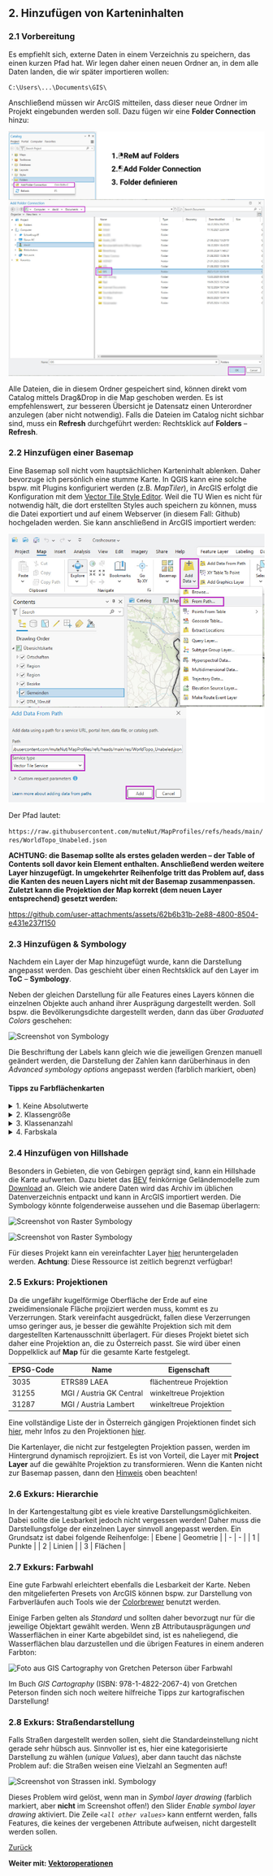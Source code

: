 ## 2. Hinzufügen von Karteninhalten

### 2.1 Vorbereitung

Es empfiehlt sich, externe Daten in einem Verzeichnis zu speichern, das einen kurzen Pfad hat. Wir legen daher einen neuen Ordner an, in dem alle Daten landen, die wir später importieren wollen:

```
C:\Users\...\Documents\GIS\
```
Anschließend müssen wir ArcGIS mitteilen, dass dieser neue Ordner im Projekt eingebunden werden soll. Dazu fügen wir eine **Folder Connection** hinzu:

![Screenshot von "Add Folder Connection"](./img/addd_folder.jpg)

Alle Dateien, die in diesem Ordner gespeichert sind, können direkt vom Catalog mittels Drag&Drop in die Map geschoben werden. Es ist empfehlenswert, zur besseren Übersicht je Datensatz einen Unterordner anzulegen (aber nicht notwendig). Falls die Dateien im Catalog nicht sichbar sind, muss ein **Refresh** durchgeführt werden: Rechtsklick auf **Folders** &ndash; **Refresh**.

### 2.2 Hinzufügen einer Basemap

Eine Basemap soll nicht vom hauptsächlichen Karteninhalt ablenken. Daher bevorzuge ich persönlich eine stumme Karte. In QGIS kann eine solche bspw. mit Plugins konfiguriert werden (z.B. *MapTiler*), in ArcGIS erfolgt die Konfiguration mit dem [Vector Tile Style Editor](https://developers.arcgis.com/vector-tile-style-editor/). Weil die TU Wien es nicht für notwendig hält, die dort erstellten Styles auch speichern zu können, muss die Datei exportiert und auf einem Webserver (in diesem Fall: Github) hochgeladen werden. Sie kann anschließend in ArcGIS importiert werden:

![Screenshot von "Add Data from Path"](./img/add_frompath.jpg)

Der Pfad lautet:

```https://raw.githubusercontent.com/muteNut/MapProfiles/refs/heads/main/res/WorldTopo_Unabeled.json```

**ACHTUNG: die Basemap sollte als erstes geladen werden &ndash; der Table of Contents soll davor kein Element enthalten. Anschließend werden weitere Layer hinzugefügt. In umgekehrter Reihenfolge tritt das Problem auf, dass die Kanten des neuen Layers nicht mit der Basemap zusammenpassen. Zuletzt kann die Projektion der Map korrekt (dem neuen Layer entsprechend) gesetzt werden:**



https://github.com/user-attachments/assets/62b6b31b-2e88-4800-8504-e431e237f150



### 2.3 Hinzufügen & Symbology

Nachdem ein Layer der Map hinzugefügt wurde, kann die Darstellung angepasst werden. Das geschieht über einen Rechtsklick auf den Layer im **ToC** &ndash; **Symbology**.

Neben der gleichen Darstellung für alle Features eines Layers können die einzelnen Objekte auch anhand ihrer Ausprägung dargestellt werden. Soll bspw. die Bevölkerungsdichte dargestellt werden, dann das über *Graduated Colors* geschehen:

<img src="./img/sym1.jpg" alt="Screenshot von Symbology" width=500>

Die Beschriftung der Labels kann gleich wie die jeweiligen Grenzen manuell geändert werden, die Darstellung der Zahlen kann darüberhinaus in den *Advanced symbology options* angepasst werden (farblich markiert, oben)

#### Tipps zu Farbflächenkarten

<details>
  <summary>1. Keine Absolutwerte</summary>
  Weil die Ausprägung eines Attributs häufig mit dessen Größe korrelliert, werden große Objekte dadurch noch stärker hervorgehoben. Stattdessen sollte die Ausprägung stets relativ, bspw. zur Fläche, dargestellt werden! Eine Ausnahme bilden Rasterzellen, die stets die gleiche Fläche aufweisen. Daher können hier auch guten Gewissens Absolutwerte dargestellt werden.
</details>

<details>
  <summary>2. Klassengröße</summary>
  Es ist wenig informativ, wenn es Klassen gibt, die zB nur ein einziges Objekt enthalten, gleichzeitig aber eine andere Klasse den Großteil aller Objekte enthält. So lässt sich nicht ablesen, wie sich die Objekte eines Layers voneinander unterscheiden! Daher ist es meistens praktisch, als Ausgangspunkt die Quantile zu nutzen und ggf. die Grenzen anschließend anzupassen. Dadurch weisen alle Klassen möglichst gleich viele Objekte auf.
</details>

<details>
  <summary>3. Klassenanzahl</summary>
  Je mehr Klassen ein Layer enthält, umso feiner müssen die farblichen Abstufungen sein. Ab einer gewissen Anzahl an Klassen lässt sich zunehmend schwerer erkennen, welcher Klasse ein Objekt angehört. Daher wird häufig empfohlen, zwischen 4 &ndash; 6 Klassen zu bilden.
</details>

<details>
  <summary>4. Farbskala</summary>
  Es kann sinnvoll sein, eine divergierende Farbskala zu nutzen. Mehr Input findet sich <a href="https://www.datawrapper.de/blog/diverging-vs-sequential-color-scales">hier</a>
</details>

### 2.4 Hinzufügen von Hillshade

Besonders in Gebieten, die von Gebirgen geprägt sind, kann ein Hillshade die Karte aufwerten. Dazu bietet das [BEV](https://www.bev.gv.at/) feinkörnige Geländemodelle zum [Download](https://data.bev.gv.at/geonetwork/srv/ger/catalog.search#/search?isTemplate=n&resourceTemporalDateRange=%7B%22range%22:%7B%22resourceTemporalDateRange%22:%7B%22gte%22:null,%22lte%22:null,%22relation%22:%22intersects%22%7D%7D%7D&sortBy=creationDateForResource&sortOrder=desc&from=1&to=100&any=ALS%20DTM%20H%C3%B6henraster%201m) an. Gleich wie andere Daten wird das Archiv im üblichen Datenverzeichnis entpackt und kann in ArcGIS importiert werden. Die Symbology könnte folgenderweise aussehen und die Basemap überlagern: 

![Screenshot von Raster Symbology](./img/raster_sym1.jpg)

![Screenshot von Raster Symbology](./img/raster_sym2.jpg)

Für dieses Projekt kann ein vereinfachter Layer [hier](http://nc.dazzr.space/DTM_OOe.zip) heruntergeladen werden. **Achtung**: Diese Ressource ist zeitlich begrenzt verfügbar! 

### 2.5 Exkurs: Projektionen

Da die ungefähr kugelförmige Oberfläche der Erde auf eine zweidimensionale Fläche projiziert werden muss, kommt es zu Verzerrungen. Stark vereinfacht ausgedrückt, fallen diese Verzerrungen umso geringer aus, je besser die gewählte Projektion sich mit dem dargestellten Kartenausschnitt überlagert. Für dieses Projekt bietet sich daher eine Projektion an, die zu Österreich passt. Sie wird über einen Doppelklick auf **Map** für die gesamte Karte festgelegt.

| EPSG-Code | Name | Eigenschaft |
| - | - | - |
| 3035 | ETRS89 LAEA | flächentreue Projektion |
| 31255 | MGI / Austria GK Central | winkeltreue Projektion |
| 31287 | MGI / Austria Lambert | winkeltreue Projektion |

Eine vollständige Liste der in Österreich gängigen Projektionen findet sich [hier](https://www.bev.gv.at/dam/jcr:b3d3e774-4a00-4faa-b1c1-eee986e62007/EPSG_Austria_BEV.pdf), mehr Infos zu den Projektionen [hier](https://pro.arcgis.com/de/pro-app/3.3/help/mapping/properties/list-of-supported-map-projections.htm).

Die Kartenlayer, die nicht zur festgelegten Projektion passen, werden im Hintergrund dynamisch reprojiziert. Es ist von Vorteil, die Layer mit **Project Layer** auf die gewählte Projektion zu transformieren. Wenn die Kanten nicht zur Basemap passen, dann den [Hinweis](#22-hinzuf%C3%BCgen-einer-basemap) oben beachten!

### 2.6 Exkurs: Hierarchie
In der Kartengestaltung gibt es viele kreative Darstellungsmöglichkeiten. Dabei sollte die Lesbarkeit jedoch nicht vergessen werden! Daher muss die Darstellungsfolge der einzelnen Layer sinnvoll angepasst werden. Ein Grundsatz ist dabei folgende Reihenfolge:
| Ebene | Geometrie |
| - | - |
| 1 | Punkte |
| 2 | Linien |
| 3 | Flächen |

### 2.7 Exkurs: Farbwahl
Eine gute Farbwahl erleichtert ebenfalls die Lesbarkeit der Karte. Neben den mitgelieferten Presets von ArcGIS können bspw. zur Darstellung von Farbverläufen auch Tools wie der [Colorbrewer](https://colorbrewer2.org/) benutzt werden.

Einige Farben gelten als *Standard* und sollten daher bevorzugt nur für die jeweilige Objektart gewählt werden. Wenn zB Attributausprägungen *und* Wasserflächen in einer Karte abgebildet sind, ist es naheliegend, die Wasserflächen blau darzustellen und die übrigen Features in einem anderen Farbton:

<img src="./img/book.jpg" alt="Foto aus GIS Cartography von Gretchen Peterson über Farbwahl" width=500>

Im Buch *GIS Cartography* (ISBN: 978-1-4822-2067-4) von Gretchen Peterson finden sich noch weitere hilfreiche Tipps zur kartografischen Darstellung!

### 2.8 Exkurs: Straßendarstellung
Falls Straßen dargestellt werden sollen, sieht die Standardeinstellung nicht gerade sehr hübsch aus. Sinnvoller ist es, hier eine kategorisierte Darstellung zu wählen (*unique Values*), aber dann taucht das nächste Problem auf: die Straßen weisen eine Vielzahl an Segmenten auf!

![Screenshot von Strassen inkl. Symbology](./img/streets.jpg)

Dieses Problem wird gelöst, wenn man in *Symbol layer drawing* (farblich markiert, aber **nicht** im Screenshot offen!) den Slider *Enable symbol layer drawing* aktiviert. Die Zeile *`<all other values>`* kann entfernt werden, falls Features, die keines der vergebenen Attribute aufweisen, nicht dargestellt werden sollen.

[Zurück](./interface.md)

**Weiter mit: [Vektoroperationen](vector.md)**
